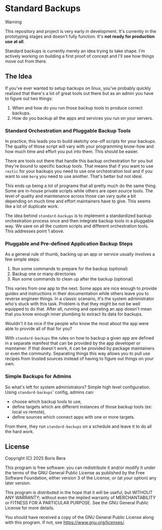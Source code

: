 # Standard Backups

> [!WARNING]
> This repository and project is very early in development. It's currently in the prototyping stages and doesn't fully function. It's **not ready for production use at all**.

Standard backups is currently merely an idea trying to take shape. I'm actively working on building a first proof of concept and I'll see how things move out from there.

## The Idea

If you've ever wanted to setup backups on linux, you've probably quickly realized that there's a lot of great tools out there but as an admin you have to figure out two things:

1. When and how do you run those backup tools to produce correct backups.
1. How do you backup all the apps and services you run on your servers.

### Standard Orchestration and Pluggable Backup Tools

In practice, this leads you to build sketchy one-off scripts for your backups. The quality of those script will vary with your programming know-how and how much time and effort you put into them. This should be easier.

There are tools out there that handle this backup orchestration for you but they're bound to specific backup tools. That means that if you want to use `restic` for your backups you need to use one orchestration tool and if you want to use `borg` you need to use another. That's better but not ideal.

This ends up being a lot of programs that all pretty much do the same thing. Some are in-house private scripts while others are open source tools. The level of quality and maintenance across those can vary quite a bit depending on much time and effort maintainers have to give. This seems like a lot of duplicate work.

The idea behind `standard-backups` is to implement a standardized backup orchestration process once and then integrate backup tools in a pluggable way. We save on all the custom scripts and different orchestration tools. This addresses point 1 above.

### Pluggable and Pre-defined Application Backup Steps

As a general rule of thumb, backing up an app or service usually involves a few simple steps:

1. Run some commands to prepare for the backup (optional)
1. Backup one or many directories
1. Run some commands to clean up after the backup (optional)

This varies from one app to the next. Some apps are nice enough to provide guides and instructions in their documentation while others leave you to reverse engineer things. In a classic scenario, it's the system administrator who's stuck with this task. Problem is that they might be not be well equipped to do that. After all, running and operating an app doesn't mean that you know enough inner plumbing to extract its data for backups.

Wouldn't it be nice if the people who know the most about the app were able to provide all of that for you?

With `standard-backups` the rules on how to backup a given app are defined in a separate manifest that can be provided by the app developer or maintainer. If that doesn't work, it can be provided by package maintainers or even the community. Separating things this way allows you to pull use recipes from trusted sources instead of having to figure out things on your own.

### Simple Backups for Admins

So what's left for system administrators? Simple high level configuration. Using `standard-backups`' config, admins can:

- choose which backup tools to use,
- define targets which are different instances of those backup tools (ex: local vs remote),
- define sources which connect apps with one or more targets.

From there, they run `standard-backups` on a schedule and leave it to do all the hard work.

## License

Copyright (C) 2025 Boris Bera

This program is free software: you can redistribute it and/or modify
it under the terms of the GNU General Public License as published by
the Free Software Foundation, either version 3 of the License, or
(at your option) any later version.

This program is distributed in the hope that it will be useful,
but WITHOUT ANY WARRANTY; without even the implied warranty of
MERCHANTABILITY or FITNESS FOR A PARTICULAR PURPOSE.  See the
GNU General Public License for more details.

You should have received a copy of the GNU General Public License
along with this program.  If not, see <https://www.gnu.org/licenses/>.
